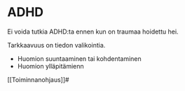 # ADHD

Ei voida tutkia ADHD:ta ennen kun on traumaa hoidettu hei.

Tarkkaavuus on tiedon valikointia.
  - Huomion suuntaaminen tai kohdentaminen
  - Huomion ylläpitämienn


[[Toiminnanohjaus]]#
